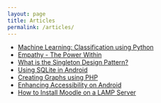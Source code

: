 ```yaml
---
layout: page
title: Articles
permalink: /articles/
---
```


<ul>
 <li><a href="https://www.opensourceforu.com/2022/05/machine-learning-classification-using-python/">Machine Learning: Classification using Python</a></li>
 <li><a href="http://cursor.sicsr.ac.in/empathy">Empathy - The Power Within</a></li>
 <li><a href="https://www.opensourceforu.com/2018/03/singleton-design-pattern/">What is the Singleton Design Pattern?</a></li>
 <li><a href="https://www.opensourceforu.com/2016/04/using-sqlite-in-android/">Using SQLite in Android</a></li>
 <li><a href="https://www.opensourceforu.com/2016/02/creating-graphs-using-php/">Creating Graphs using PHP</a></li>
 <li><a href="https://www.opensourceforu.com/2015/09/enhancing-accessibility-on-android/">Enhancing Accessibility on Android</a></li>
 <li><a href="https://www.opensourceforu.com/2015/05/how-to-install-moodle-on-a-lamp-server/">How to Install Moodle on a LAMP Server</a></li>
</ul>
